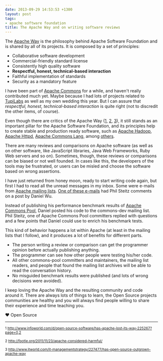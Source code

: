 ```yaml
---
date: 2013-09-29 14:53:53 +1300
layout: post
tags:
- apache software foundation
title: The Apache Way and on writing software reviews
---
```


The [Apache Way](http://www.apache.org/foundation/how-it-works.html) is the philosophy behind 
Apache Software Foundation and is shared by all of its projects. It is composed by a set of principles:

* Collaborative software development
* Commercial-friendly standard license
* Consistently high quality software
* **Respectful, honest, technical-based interaction**
* Faithful implementation of standards
* Security as a mandatory feature

I have been part of [Apache Commons](http://commons.apache.org) for a while, and haven't 
really contributed much yet. Maybe because I had lots of projects related to 
[TupiLabs](http://tupilabs.com) as well as my own wedding this year. But I can 
assure that *respectful, honest, technical-based interaction* is quite right (not to discredit the 
other items, of course).

Even though there are critics of the Apache Way ([1]("#1"), [2]("#2"), [3]("#3")), it still stands as an important 
pillar for the Apache Software Foundation, and its principles help to create stable and 
production ready software, such as [Apache Hadoop](http://hadoop.apache.org), 
[Apache Httpd](http://httpd.apache.org), [Apache Commons Lang](http://commons.apache.org/lang), 
among [others](http://projects.apache.org).

There are many reviews and comparisons on Apache software (as well as on 
other software, like JavaScript libraries, Java Web Frameworks, Ruby Web servers and so on). 
Sometimes, though, these reviews or comparisons can be biased or not well founded. In 
cases like this, the developers of the tools may be frustrated, or users can be 
misled and choose the software based on wrong assertions.

I have just returned from honey moon, ready to start writing code again, but 
first I had to read all the unread messages in my inbox. Some were e-mails from [Apache 
mailing lists](https://www.apache.org/foundation/mailinglists.html). [One of these e-mails](http://markmail.org/thread/uoh5m55mh4qjybaw) 
had Phil Steitz comments on a post by Daniel Wu. 

Instead of publishing his performance benchmark results of 
[Apache Commons Pool](http://commons.apache.org/pool), Daniel posted his 
code to the commons-dev mailing list. Phil Steitz, one of Apache Commons Pool 
committers replied with questions and a few points that Daniel could use to 
enrich his benchmark tests.

This kind of behavior happens a lot within Apache (at least in the mailing lists that 
I follow), and it produces a lot of benefits for different parts. 

* The person writing a review or comparison can get the programmer opinion before actually 
publishing anything. 
* The programmer can see how other people were testing his/her code.
* All other commons-pool committers and maintainers, the mailing list readers, and 
people that found the mailing list archives will be able to read the conversation 
history.
* No misguided benchmark results were published (and lots of wrong decisions were avoided).

I keep loving the Apache Way and the resulting community and code around it. There are 
always lots of things to learn, the Open Source projects communities are healthy and you will always find 
people willing to share their experience and time teaching you.

♥ Open Source

 * * *

<sup><a name="1">1</a> 
<a href="http://www.infoworld.com/d/open-source-software/has-apache-lost-its-way-225267?page=0,2">
http://www.infoworld.com/d/open-source-software/has-apache-lost-its-way-225267?page=0,2</a></sup>

<sup><a name="2">2</a> 
<a href="http://footle.org/2011/11/23/apache-considered-harmful/">
http://footle.org/2011/11/23/apache-considered-harmful/</a></sup>

<sup><a name="3">3</a> 
<a href="http://www.itworld.com/it-managementstrategy/227477/has-open-source-outgrown-apache-way">
http://www.itworld.com/it-managementstrategy/227477/has-open-source-outgrown-apache-way</a></sup>
